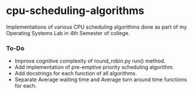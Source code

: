 # cpu-scheduling-algorithms
Implementations of various CPU scheduling algorithms done as part of my Operating Systems Lab in 4th Semester of college.

### To-Do
- Improve cognitive complexity of round_robin.py run() method.
- Add implementation of pre-emptive priority scheduling algorithm.
- Add docstrings for each function of all algorithms.
- Separate Average waiting time and Average turn around time functions for each.